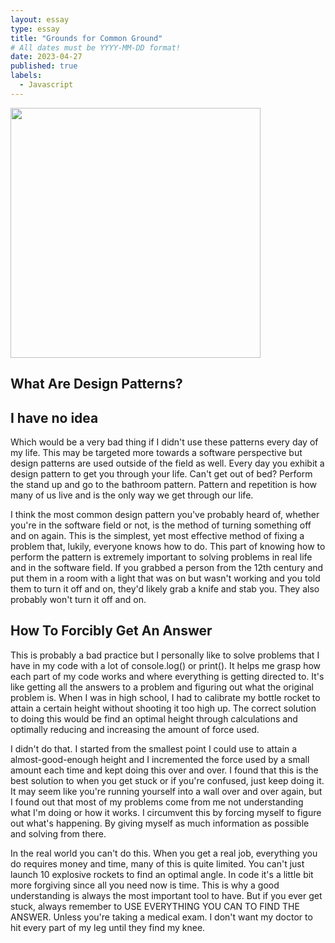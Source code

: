```yaml
---
layout: essay
type: essay
title: "Grounds for Common Ground"
# All dates must be YYYY-MM-DD format!
date: 2023-04-27
published: true
labels:
  - Javascript
---
```


<img width="400px" class="rounded float-start pe-4" src="../img/essays/patterns.png">

## What Are Design Patterns?
## I have no idea

Which would be a very bad thing if I didn't use these patterns every day of my life. This may be targeted more towards a software perspective but design patterns are used outside of the field as well. Every day you exhibit a design pattern to get you through your life. Can't get out of bed? Perform the stand up and go to the bathroom pattern. Pattern and repetition is how many of us live and is the only way we get through our life. 

I think the most common design pattern you've probably heard of, whether you're in the software field or not, is the method of turning something off and on again. This is the simplest, yet most effective method of fixing a problem that, lukily, everyone knows how to do. This part of knowing how to perform the pattern is extremely important to solving problems in real life and in the software field. If you grabbed a person from the 12th century and put them in a room with a light that was on but wasn't working and you told them to turn it off and on, they'd likely grab a knife and stab you. They also probably won't turn it off and on.

## How To Forcibly Get An Answer

This is probably a bad practice but I personally like to solve problems that I have in my code with a lot of console.log() or print(). It helps me grasp how each part of my code works and where everything is getting directed to. It's like getting all the answers to a problem and figuring out what the original problem is. When I was in high school, I had to calibrate my bottle rocket to attain a certain height without shooting it too high up. The correct solution to doing this would be find an optimal height through calculations and optimally reducing and increasing the amount of force used.

I didn't do that. I started from the smallest point I could use to attain a almost-good-enough height and I incremented the force used by a small amount each time and kept doing this over and over. I found that this is the best solution to when you get stuck or if you're confused, just keep doing it. It may seem like you're running yourself into a wall over and over again, but I found out that most of my problems come from me not understanding what I'm doing or how it works. I circumvent this by forcing myself to figure out what's happening. By giving myself as much information as possible and solving from there.

In the real world you can't do this. When you get a real job, everything you do requires money and time, many of this is quite limited. You can't just launch 10 explosive rockets to find an optimal angle. In code it's a little bit more forgiving since all you need now is time. This is why a good understanding is always the most important tool to have. But if you ever get stuck, always remember to USE EVERYTHING YOU CAN TO FIND THE ANSWER. Unless you're taking a medical exam. I don't want my doctor to hit every part of my leg until they find my knee.
